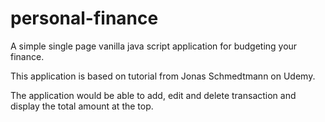 # personal-finance
A simple single page vanilla java script application for budgeting your finance.

This application is based on tutorial from Jonas Schmedtmann on Udemy.

The application would be able to add, edit and delete transaction and display the total amount at the top.
